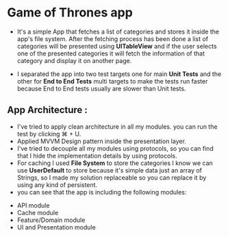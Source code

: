 # Game of Thrones app

* It's a simple App that fetches a list of categories and stores it inside the app's file system. After the fetching process has been done a list of categories will be presented using **UITableView** and if the user selects one of the presented categories it will fetch the information of that category and display it on another page.
 
 * I separated the app into two test targets one for main **Unit Tests** and the other for **End to End Tests** multi targets to make the tests run faster because End to End tests usually are slower than Unit tests.  
 
## App Architecture :

* I've tried to apply clean architecture in all my modules. you can run the test by clicking ⌘ + U.
* Applied MVVM Design pattern inside the presentation layer.
* I've tried to decouple all my modules using protocols, so you can find that I hide the implementation details by using protocols.
* For caching I used **File System** to store the categories I know we can use **UserDefault** to store because it's simple data just an array of Strings, so I made my solution replaceable so you can replace it by using any kind of persistent.
* you can see that the app is including the following modules:
 - API module
 - Cache module
 - Feature/Domain module
 - UI and Presentation module
